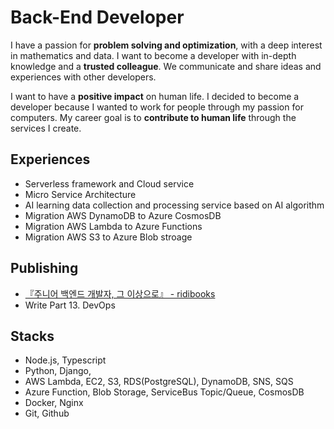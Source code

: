 # Back-End Developer
I have a passion for **problem solving and optimization**, with a deep interest in mathematics and data. I want to become a developer with in-depth knowledge and a **trusted colleague**. We communicate and share ideas and experiences with other developers.

I want to have a **positive impact** on human life. I decided to become a developer because I wanted to work for people through my passion for computers. My career goal is to **contribute to human life** through the services I create.

## Experiences
- Serverless framework and Cloud service
- Micro Service Architecture
- AI learning data collection and processing service based on AI algorithm
- Migration AWS DynamoDB to Azure CosmosDB
- Migration AWS Lambda to Azure Functions
- Migration AWS S3 to Azure Blob stroage

## Publishing
- [ 『주니어 백엔드 개발자, 그 이상으로』 - ridibooks](https://ridibooks.com/books/2773000077)
- Write Part 13. DevOps

## Stacks
- Node.js, Typescript
- Python, Django,
- AWS Lambda, EC2, S3, RDS(PostgreSQL), DynamoDB, SNS, SQS
- Azure Function, Blob Storage, ServiceBus Topic/Queue, CosmosDB
- Docker, Nginx
- Git, Github

